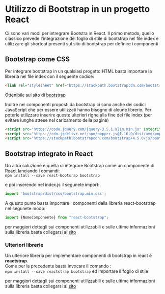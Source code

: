 # Utilizzo di Bootstrap in un progetto React
Ci sono vari modi per intregrare Bootstra in React.
Il primo metodo, quello classico prevede l'integrazione del foglio di stile di bootstrap nel file index e utilizzare gli shortcat presenti sul sito di bootstrap per definire i componenti

## Bootstrap come CSS
Per integrare bootstrap in un qualsiasi progetto HTML basta importare la libreria nel file index con il seguente codice:
```html
<link rel="stylesheet" href="https://stackpath.bootstrapcdn.com/bootstrap/4.5.0/css/bootstrap.min.css" integrity="sha384-9aIt2nRpC12Uk9gS9baDl411NQApFmC26EwAOH8WgZl5MYYxFfc+NcPb1dKGj7Sk" crossorigin="anonymous">
```
Ottenibile sul sito di [bootstrap](https://getbootstrap.com/)

Inoltre nei componenti proposti da bootstrap ci sono anche dei codici JavaScript che per essere utilizzati hanno bisogno di alcune librerie.
Per poterle utilizzare inserire queste ulteriori righe alla fine del file index (per evitare lunghe attese nel caricamento della pagina)
```html
<script src="https://code.jquery.com/jquery-3.5.1.slim.min.js" integrity="sha384-DfXdz2htPH0lsSSs5nCTpuj/zy4C+OGpamoFVy38MVBnE+IbbVYUew+OrCXaRkfj" crossorigin="anonymous"></script>
<script src="https://cdn.jsdelivr.net/npm/popper.js@1.16.0/dist/umd/popper.min.js" integrity="sha384-Q6E9RHvbIyZFJoft+2mJbHaEWldlvI9IOYy5n3zV9zzTtmI3UksdQRVvoxMfooAo" crossorigin="anonymous"></script>
<script src="https://stackpath.bootstrapcdn.com/bootstrap/4.5.0/js/bootstrap.min.js" integrity="sha384-OgVRvuATP1z7JjHLkuOU7Xw704+h835Lr+6QL9UvYjZE3Ipu6Tp75j7Bh/kR0JKI" crossorigin="anonymous"></script>
```


## Bootstrap integrato in React
Un altra soluzione è quella di integrare Bootstrap come un componente di React lanciando i comandi:  
`npm install --save react-bootsrap bootstrap`

e poi inserendo nel index.js il segunete import:  
```js
import 'bootstrap/dist/css/bootstrap.min.css';
```

A questo punto basta importare i componenti dalla libreria react-bootstrap nel segunete modo:  
```js
import {NomeComponente} from "react-bootstrap";
```
per maggiori dettagli sui componenti utilizzabili e sulle ultime informazioni sulla libreria basta collegarsi al [sito](https://react-bootstrap.github.io/)


### Ulteriori librerie 
Un ulteriore libreria per implementare componenti di bootstrap in react è **reactstrap**.  
Come per la precedente basta invocare il comando :  
`npm install --save reactstrap bootstrap`
ed importare il foglio di stile

per maggiori dettagli sui componenti utilizzabili e sulle ultime informazioni sulla libreria basta collegarsi al [sito](https://reactstrap.github.io/)

